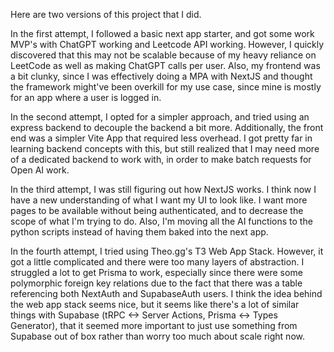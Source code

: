 Here are two versions of this project that I did.

In the first attempt, I followed a basic next app starter, and got some work MVP's with ChatGPT working and Leetcode API working. However, I quickly discovered that this may not be scalable because of my heavy reliance on LeetCode as well as making ChatGPT calls per user. Also, my frontend was a bit clunky, since I was effectively doing a MPA with NextJS and thought the framework might've been overkill for my use case, since mine is mostly for an app where a user is logged in.

In the second attempt, I opted for a simpler approach, and tried using an express backend to decouple the backend a bit more. Additionally, the front end was a simpler Vite App that required less overhead. I got pretty far in learning backend concepts with this, but still realized that I may need more of a dedicated backend to work with, in order to make batch requests for Open AI work.

In the third attempt, I was still figuring out how NextJS works. I think now I have a new understanding of what I want my UI to look like. I want more pages to be available without being authenticated, and to decrease the scope of what I'm trying to do. Also, I'm moving all the AI functions to the python scripts instead of having them baked into the next app.

In the fourth attempt, I tried using Theo.gg's T3 Web App Stack. However, it got a little complicated and there were too many layers of abstraction. I struggled a lot to get Prisma to work, especially since there were some polymorphic foreign key relations due to the fact that there was a table referencing both NextAuth and SupabaseAuth users. I think the idea behind the web app stack seems nice, but it seems like there's a lot of similar things with Supabase (tRPC <-> Server Actions, Prisma <-> Types Generator), that it seemed more important to just use something from Supabase out of box rather than worry too much about scale right now.

